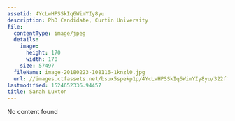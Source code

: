 ```yaml
---
assetid: 4YcLwHPSSkIq6WimYIy8yu
description: PhD Candidate, Curtin University
file:
  contentType: image/jpeg
  details:
    image:
      height: 170
      width: 170
    size: 57497
  fileName: image-20180223-108116-1knzl0.jpg
  url: //images.ctfassets.net/bsux5spekp1p/4YcLwHPSSkIq6WimYIy8yu/322ffa1037dff84468b2f425dfa3acf1/image-20180223-108116-1knzl0.jpg
lastmodified: 1524652336.94457
title: Sarah Luxton
---
```

No content found